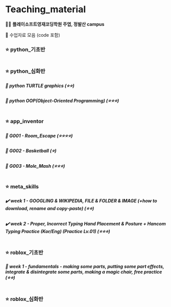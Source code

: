 # Teaching_material
👨‍🏫 <b>플레이소프트영재코딩학원 주엽, 정발산 campus</b>

👏 수업자료 모음 (code 포함)

### ⭐️ python_기초반

#

### ⭐️ python_심화반
##### 🐢 python TURTLE graphics (⭐️⭐️)
##### 👜 python OOP(Object-Oriented Programming) (⭐️⭐️⭐️)

#

### ⭐️ app_inventor
##### 🚩 <b>G001 - Room_Escape</b> (⭐⭐⭐⭐)
##### 🚩 <b>G002 - Basketball</b> (⭐)
##### 🚩 <b>G003 - Mole_Mash</b> (⭐⭐⭐)

#

### ⭐️ meta_skills
##### ✔️ week 1 - GOOGLING & WIKIPEDIA, FILE & FOLDER & IMAGE (+how to download, rename and copy-paste) (⭐️⭐️)
##### ✔️ week 2 - Proper, Incorrect Typing Hand Placement & Posture + Hancom Typing Practice (Kor/Eng) (Practice Lv.01) (⭐️⭐️⭐️)

#

### ⭐️ roblox_기초반
##### 📌 week 1 - fundamentals - making some parts, putting some part effects, integrate & disintegrate some parts, making a magic chair, free practice (⭐️⭐️)

#

### ⭐️ roblox_심화반

#
